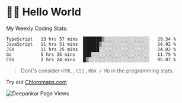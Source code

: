 # 👋🏽 Hello World 

<!--![Deepankar's github stats](https://github-readme-stats.vercel.app/api?username=Deep-Codes&count_private=true&show_icons=true&theme=radical)-->
My Weekly Coding Stats:

<!--START_SECTION:waka-->
```text
TypeScript   13 hrs 57 mins  ███████▒░░░░░░░░░░░░░░░░░   29.34 % 
JavaScript   11 hrs 51 mins  ██████▒░░░░░░░░░░░░░░░░░░   24.92 % 
JSX          11 hrs 25 mins  ██████░░░░░░░░░░░░░░░░░░░   24.02 % 
Go           5 hrs 35 mins   ███░░░░░░░░░░░░░░░░░░░░░░   11.75 % 
CSS          2 hrs 24 mins   █▒░░░░░░░░░░░░░░░░░░░░░░░   05.07 % 
```
<!--END_SECTION:waka-->

> Dont's consider `HTML` , `CSS` , `MDX / MD` in the programming stats.

Try out [Chloromaps.com](https://www.chloromaps.com/)

<p align="left"> <img src="https://komarev.com/ghpvc/?username=Deep-Codes&label=Views&color=blue&style=plastic" alt="Deepankar Page Views" /> </p>
